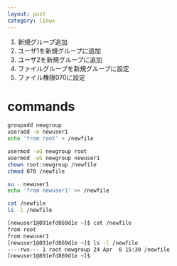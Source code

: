 ```yaml
---
layout: post
category: linux
---
```


1. 新規グループ追加
1. ユーザ1を新規グループに追加
1. ユーザ2を新規グループに追加
1. ファイルグループを新規グループに設定
1. ファイル権限070に設定

# commands

```sh
groupadd newgroup
useradd -m newuser1
echo 'from root' > /newfile

usermod -aG newgroup root
usermod -aG newgroup newuser1
chown root:newgroup /newfile
chmod 070 /newfile

su - newuser1
echo 'from newuser1' >> /newfile

cat /newfile
ls -l /newfile 
```

```sh
[newuser1@891efd869d1e ~]$ cat /newfile
from root
from newuser1
[newuser1@891efd869d1e ~]$ ls -l /newfile 
----rwx--- 1 root newgroup 24 Apr  6 15:30 /newfile
[newuser1@891efd869d1e ~]$ 
```
